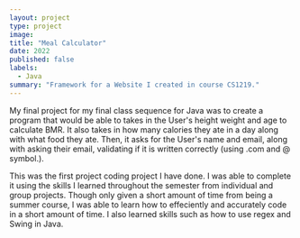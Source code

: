 ```yaml
---
layout: project
type: project
image: 
title: "Meal Calculator"
date: 2022
published: false
labels:
  - Java
summary: "Framework for a Website I created in course CS1219."
---
```


My final project for my final class sequence for Java was to create a program that would be able to takes in the User's height weight and age to calculate BMR. It also takes in how many calories they ate in a day along with what food they ate. Then, it asks for the User's name and email, along with asking their email, validating if it is written correctly (using .com and @ symbol.). 

This was the first project coding project I have done. I was able to complete it using the skills I learned throughout the semester from individual and group projects. Though only given a short amount of time from being a summer course, I was able to learn how to effeciently and accurately code in a short amount of time. I also learned skills such as how to use regex and Swing in Java. 



